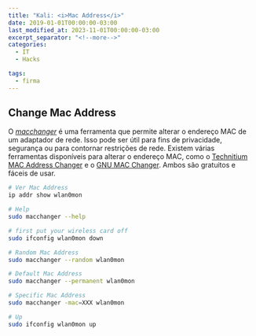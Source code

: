 ```yaml
---
title: "Kali: <i>Mac Address</i>"
date: 2019-01-01T00:00:00-03:00
last_modified_at: 2023-11-01T00:00:00-03:00
excerpt_separator: "<!--more-->"
categories:
  - IT
  - Hacks

tags:
  - firma
---
```


## Change Mac Address

O [*macchanger*](https://github.com/alobbs/macchanger) é uma ferramenta que permite alterar o endereço MAC de um adaptador de rede. Isso pode ser útil para fins de privacidade, segurança ou para contornar restrições de rede. Existem várias ferramentas disponíveis para alterar o endereço MAC, como o [Technitium MAC Address Changer](https://technitium.com/tmac/) e o [GNU MAC Changer]((https://github.com/alobbs/macchanger) ). Ambos são gratuitos e fáceis de usar.

```bash
# Ver Mac Address
ip addr show wlan0mon

# Help
sudo macchanger --help

# first put your wireless card off
sudo ifconfig wlan0mon down

# Random Mac Address
sudo macchanger --random wlan0mon

# Default Mac Address
sudo macchanger --permanent wlan0mon

# Specific Mac Address
sudo macchanger -mac=XXX wlan0mon

# Up
sudo ifconfig wlan0mon up
```
